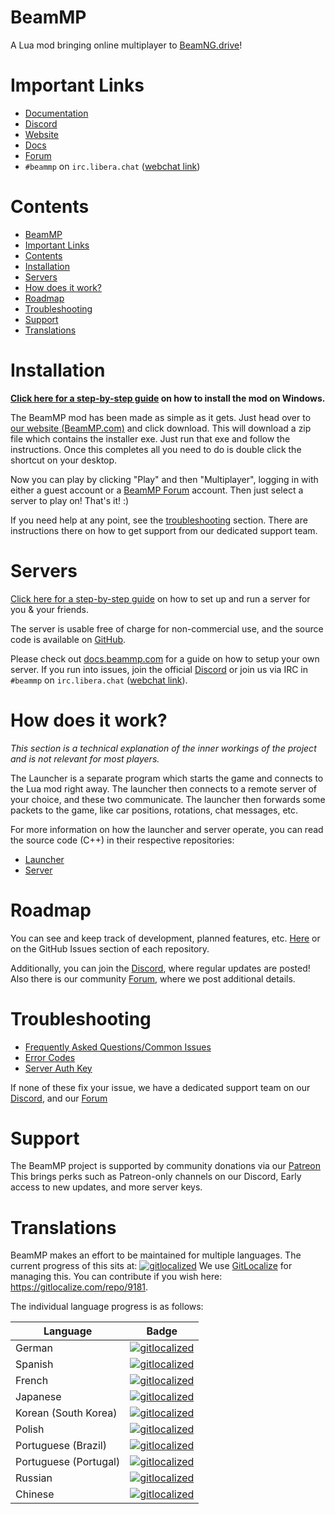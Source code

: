 # BeamMP
A Lua mod bringing online multiplayer to [BeamNG.drive](https://beamng.com)!

# Important Links

- [Documentation](https://beammp.github.io/BeamMP/)
- [Discord](https://discord.gg/BeamMP)
- [Website](https://beammp.com)
- [Docs](https://docs.beammp.com)
- [Forum](https://forum.beammp.com)
- `#beammp` on `irc.libera.chat` ([webchat link](https://web.libera.chat/#beammp))

# Contents
- [BeamMP](#beammp)
- [Important Links](#important-links)
- [Contents](#contents)
- [Installation](#installation)
- [Servers](#servers)
- [How does it work?](#how-does-it-work)
- [Roadmap](#roadmap)
- [Troubleshooting](#troubleshooting)
- [Support](#support)
- [Translations](#translations)


# Installation

**[Click here for a step-by-step guide](https://docs.beammp.com/game/getting-started/) on how to install the mod on Windows.**

The BeamMP mod has been made as simple as it gets. Just head over to [our website (BeamMP.com)](https://beammp.com) and click download. This will download a zip file which contains the installer exe. Just run that exe and follow the instructions. Once this completes all you need to do is double click the shortcut on your desktop. 

Now you can play by clicking "Play" and then "Multiplayer", logging in with either a guest account or a [BeamMP Forum](https://forum.beammp.com) account.
Then just select a server to play on! That's it! :)

If you need help at any point, see the [troubleshooting](#troubleshooting) section. There are instructions there on how to get support from our dedicated support team.

# Servers

[Click here for a step-by-step guide](https://docs.beammp.com/server/create-a-server/) on how to set up and run a server for you & your friends.

The server is usable free of charge for non-commercial use, and the source code is available on [GitHub](https://github.com/BeamMP/BeamMP-Server).

Please check out [docs.beammp.com](https://docs.beammp.com) for a guide on how to setup your own server. If you run into issues, join the official [Discord](https://discord.gg/BeamMP) or join us via IRC in `#beammp` on `irc.libera.chat` ([webchat link](https://web.libera.chat/#beammp)).

# How does it work?
*This section is a technical explanation of the inner workings of the project and is not relevant for most players.*

The Launcher is a separate program which starts the game and connects to the Lua mod right away. The launcher then connects to a remote server of your choice, and these two communicate. The launcher then forwards some packets to the game, like car positions, rotations, chat messages, etc.

For more information on how the launcher and server operate, you can read the source code (C++) in their respective repositories: 
- [Launcher](https://github.com/BeamMP/BeamMP-Launcher)
- [Server](https://github.com/BeamMP/BeamMP-Server)

# Roadmap
You can see and keep track of development, planned features, etc. [Here](https://github.com/orgs/BeamMP/projects/4) or on the GitHub Issues section of each repository.

Additionally, you can join the [Discord](https://discord.gg/BeamMP), where regular updates are posted!
Also there is our community [Forum](https://forum.beammp.com/), where we post additional details.

# Troubleshooting

- [Frequently Asked Questions/Common Issues](https://forum.beammp.com/c/faq/35)
- [Error Codes](https://docs.beammp.com/server/error-codes/)
- [Server Auth Key](https://www.beammp.com/keymaster)

If none of these fix your issue, we have a dedicated support team on our [Discord](https://discord.gg/BeamMP), and our [Forum](https://forum.beammp.com/c/support/33)

# Support
The BeamMP project is supported by community donations via our [Patreon](https://www.patreon.com/BeamMP) This brings perks such as Patreon-only channels on our Discord, Early access to new updates, and more server keys. 

# Translations
BeamMP makes an effort to be maintained for multiple languages. 
The current progress of this sits at: 
[![gitlocalized ](https://gitlocalize.com/repo/9181/whole_project/badge.svg)](https://gitlocalize.com/repo/9181?utm_source=badge) 
We use [GitLocalize](https://gitlocalize.com/) for managing this. You can contribute if you wish here: https://gitlocalize.com/repo/9181.

The individual language progress is as follows:

| Language              | Badge                                                                                                                           |
|-----------------------|---------------------------------------------------------------------------------------------------------------------------------|
| German                | [![gitlocalized ](https://gitlocalize.com/repo/9181/de-DE/badge.svg)](https://gitlocalize.com/repo/9181/de-DE?utm_source=badge) |
| Spanish               | [![gitlocalized ](https://gitlocalize.com/repo/9181/es-ES/badge.svg)](https://gitlocalize.com/repo/9181/es-ES?utm_source=badge) |
| French                | [![gitlocalized ](https://gitlocalize.com/repo/9181/fr-FR/badge.svg)](https://gitlocalize.com/repo/9181/fr-FR?utm_source=badge) |
| Japanese              | [![gitlocalized ](https://gitlocalize.com/repo/9181/ja-JP/badge.svg)](https://gitlocalize.com/repo/9181/ja-JP?utm_source=badge) |
| Korean (South Korea)  | [![gitlocalized ](https://gitlocalize.com/repo/9181/ko-KR/badge.svg)](https://gitlocalize.com/repo/9181/ko-KR?utm_source=badge) |
| Polish                | [![gitlocalized ](https://gitlocalize.com/repo/9181/pl/badge.svg)](https://gitlocalize.com/repo/9181/pl?utm_source=badge)       |
| Portuguese (Brazil)   | [![gitlocalized ](https://gitlocalize.com/repo/9181/pt_BR/badge.svg)](https://gitlocalize.com/repo/9181/pt_BR?utm_source=badge) |
| Portuguese (Portugal) | [![gitlocalized ](https://gitlocalize.com/repo/9181/pt-PT/badge.svg)](https://gitlocalize.com/repo/9181/pt-PT?utm_source=badge) |
| Russian               | [![gitlocalized ](https://gitlocalize.com/repo/9181/ru/badge.svg)](https://gitlocalize.com/repo/9181/ru?utm_source=badge)       |
| Chinese               | [![gitlocalized ](https://gitlocalize.com/repo/9181/zh/badge.svg)](https://gitlocalize.com/repo/9181/zh?utm_source=badge)       |
